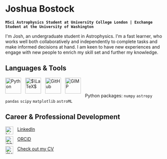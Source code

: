 # Joshua Bostock

**`MSci Astrophysics Student at University College London | Exchange Student at the University of Washington`**

I'm Josh, an undergraduate student in Astrophysics. I'm a fast learner, who works well both collaboratively and independently to complete tasks and make informed decisions at hand. I am keen to have new experiences and engage with new people to enrich my skill set and further my knowledge.

## Languages & Tools

<img align="left" alt="Python" width="50px" style="padding-right:10px;" src="https://cdn.jsdelivr.net/gh/devicons/devicon@latest/icons/python/python-original.svg" />
<img align="left" alt="$\LaTeX$" width="50px" style="padding-right:10px;" src="https://cdn.jsdelivr.net/gh/devicons/devicon@latest/icons/latex/latex-original.svg" />
<img align="left" alt="GitHub" width="50px" style="padding-right:10px;" src="https://cdn.jsdelivr.net/gh/devicons/devicon@latest/icons/github/github-original.svg" />
<img align="left" alt="GIMP" width="50px" style="padding-right:10px;" src="https://cdn.jsdelivr.net/gh/devicons/devicon@latest/icons/gimp/gimp-plain.svg" />  

<br>
<br>

Python packages: `numpy` `astropy` `pandas` `scipy` `matplotlib` `astroML`

## Career & Professional Development

[<img align="left" alt="LinkedIn" width="25px" style="padding-right:10px;" src="https://cdn.jsdelivr.net/gh/devicons/devicon@latest/icons/linkedin/linkedin-original.svg" /> LinkedIn](https://www.linkedin.com/in/joshuabostock/)

[<img align="left" alt="ORCiD" width="25px" style="padding-right:10px;" src="https://raw.githubusercontent.com/FortAwesome/Font-Awesome/6.x/svgs/solid/book.svg" /> ORCiD](https://orcid.org/0009-0005-9049-2460)

[<img align="left" alt="CV" width="25px" style="padding-right:10px;" src="https://raw.githubusercontent.com/FortAwesome/Font-Awesome/6.x/svgs/solid/file-signature.svg" /> Check out my CV](https://github.com/jbostock03/jbostock03/tree/main/Documents)
